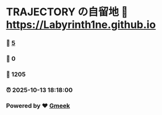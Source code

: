 # TRAJECTORY の自留地 :link: https://Labyrinth1ne.github.io 
### :page_facing_up: [5](https://Labyrinth1ne.github.io/tag.html) 
### :speech_balloon: 0 
### :hibiscus: 1205 
### :alarm_clock: 2025-10-13 18:18:00 
### Powered by :heart: [Gmeek](https://github.com/Meekdai/Gmeek)
